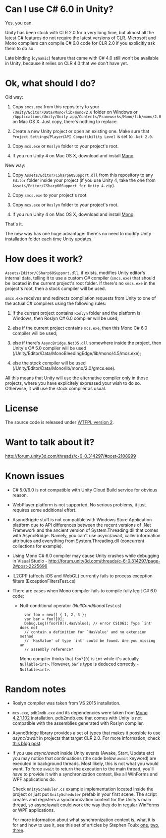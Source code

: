 # Can I use C# 6.0 in Unity? #

Yes, you can.

Unity has been stuck with CLR 2.0 for a very long time, but almost all the latest C# features do not require the latest versions of CLR. Microsoft and Mono compilers can compile C# 6.0 code for CLR 2.0 if you explicitly ask them to do so.

Late binding (`dynamic`) feature that came with C# 4.0 still won't be available in Unity, because it relies on CLR 4.0 that we don't have yet.

# Ok, what should I do? #

Old way:

1. Copy `smcs.exe` from this repository to your `/Unity/Editor/Data/Mono/lib/mono/2.0` folder on Windows or `/Applications/Unity/Unity.app/Contents/Frameworks/Mono/lib/mono/2.0` on Mac OS X. Just copy, there's nothing to replace.

2. Create a new Unity project or open an existing one. Make sure that `Project Settings`/`Player`/`API Compatibility Level` is set to `.Net 2.0`.

3. Copy `mcs.exe` or `Roslyn` folder to your project's root.

4. If you run Unity 4 on Mac OS X, download and install [Mono][mono]. 

New way:

1. Copy `Assets/Editor/CSharp60Support.dll` from this repository to any `Editor` folder inside your project (if you use Unity 4, take the one from `Assets/Editor/CSharp60Support for Unity 4.zip`).

2. Copy `smcs.exe` to your project's root.

3. Copy `mcs.exe` or `Roslyn` folder to your project's root.

4. If you run Unity 4 on Mac OS X, download and install [Mono][mono].  

That's it.

The new way has one huge advantage: there's no need to modify Unity installation folder each time Unity updates.

# How does it work? #

`Assets/Editor/CSharp60Support.dll`, if exists, modifies Unity editor's internal data, telling it to use a custom C# compiler (`smcs.exe`) that should be located in the current project's root folder. If there's no `smcs.exe` in the project's root, then a stock compiler will be used.

`smcs.exe` receives and redirects compilation requests from Unity to one of the actual C# compilers using the following rules:

1. If the current project contains `Roslyn` folder and the platform is Windows, then Roslyn C# 6.0 compiler will be used;

2. else if the current project contains `mcs.exe`, then this Mono C# 6.0 compiler will be used;

3. else if there's `AsyncBridge.Net35.dll` somewhere inside the project, then Unity's C# 5.0 compiler will be used (/Unity/Editor/Data/MonoBleedingEdge/lib/mono/4.5/mcs.exe);

4. else the stock compiler will be used (/Unity/Editor/Data/Mono/lib/mono/2.0/gmcs.exe).

All this means that Unity will use the alternative compiler only in those projects, where you have explicitely expressed your wish to do so. Otherwise, it will use the stock compiler as usual.

# License #

The source code is released under [WTFPL version 2](http://www.wtfpl.net/about/).

# Want to talk about it? #

http://forum.unity3d.com/threads/c-6-0.314297/#post-2108999

# Known issues #

* C# 5.0/6.0 is not compatible with Unity Cloud Build service for obvious reason.

* WebPlayer platform is not supported. No serious problems, it just requires some additional effort.

* AsyncBrigde stuff is not compatible with Windows Store Application platform due to API differences between the recent versions of .Net Framework and the ancient version of System.Threading.dll that comes with AsyncBridge. Namely, you can't use async/await, caller information attributes and everything from System.Threading.dll (concurrent collections for example).

* Using Mono C# 6.0 compiler may cause Unity crashes while debugging in Visual Studio - http://forum.unity3d.com/threads/c-6-0.314297/page-2#post-2225696

* IL2CPP (affects iOS and WebGL) currently fails to process exception filters (ExceptionFiltersTest.cs)

* There are cases when Mono compiler fails to compile fully legit C# 6.0 code:

    * Null-conditional operator *(NullConditionalTest.cs)*

            var foo = new[] { 1, 2, 3 };
            var bar = foo?[0];
            Debug.Log((foo?[0]).HasValue); // error CS1061: Type `int' does not 
            // contain a definition for `HasValue' and no extension method
            // `HasValue' of type `int' could be found. Are you missing an
            // assembly reference?

        Mono compiler thinks that `foo?[0]` is `int` while it's actually `Nullable<int>`. However, `bar`'s type is deduced correctly - `Nullable<int>`. 
    
# Random notes #

* Roslyn compiler was taken from VS 2015 installation.

* `mcs.exe`, `pdb2mdb.exe` and its dependencies were taken from [Mono 4.2.1.102][mono] installation. pdb2mdb.exe that comes with Unity is not compatible with the assemblies generated with Roslyn compiler.

* AsyncBridge library provides a set of types that makes it possible to use _async/await_ in projects that target CLR 2.0. For more information, check [this blog post][asyncbridge].

* If you use _async/await_ inside Unity events (Awake, Start, Update etc) you may notice that continuations (the code below `await` keyword) are executed in background threads. Most likely, this is not what you would want. To force `await` to return the execution to the main thread, you'll have to provide it with a synchronization context, like all WinForms and WPF applications do.

    Check `UnityScheduler.cs` example implementation located inside the project or just put `UnityScheduler` prefab in your first scene. The script creates and registers a synchronization context for the Unity's main thread, so async/await could work the way they do in regular WinForms or WPF applications.

    For more information about what synchronization context is, what it is for and how to use it, see this set of articles by Stephen Toub: [one][synccontext1], [two][synccontext2], [three][synccontext3].

[mono]: http://www.mono-project.com/download/
[roslyn]: https://github.com/dotnet/roslyn
[asyncbridge]: https://www.simple-talk.com/blogs/2012/04/18/asyncbridge-write-async-code-for-net-3-5/
[synccontext1]: http://blogs.msdn.com/b/pfxteam/archive/2012/01/20/10259049.aspx
[synccontext2]: http://blogs.msdn.com/b/pfxteam/archive/2012/01/21/10259307.aspx
[synccontext3]: http://blogs.msdn.com/b/pfxteam/archive/2012/02/02/await-synchronizationcontext-and-console-apps-part-3.aspx